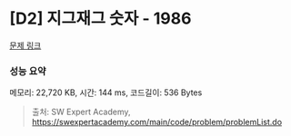 # [D2] 지그재그 숫자 - 1986 

[문제 링크](https://swexpertacademy.com/main/code/problem/problemDetail.do?contestProbId=AV5PxmBqAe8DFAUq) 

### 성능 요약

메모리: 22,720 KB, 시간: 144 ms, 코드길이: 536 Bytes



> 출처: SW Expert Academy, https://swexpertacademy.com/main/code/problem/problemList.do